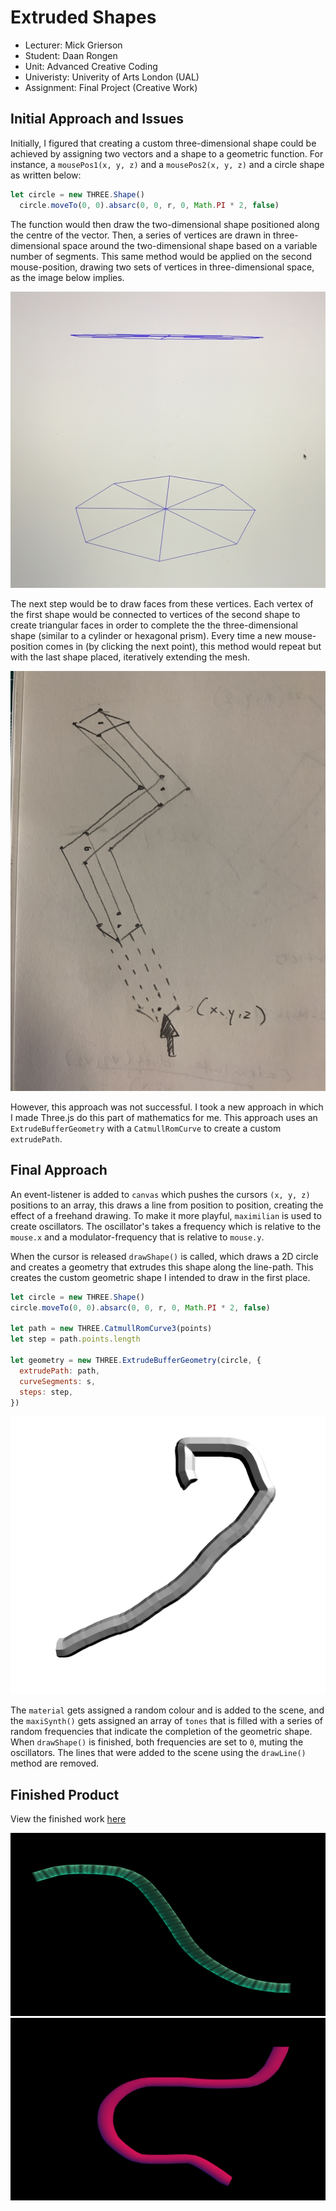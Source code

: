 # Extruded Shapes

- Lecturer: Mick Grierson
- Student: Daan Rongen
- Unit: Advanced Creative Coding
- Univeristy: Univerity of Arts London (UAL)
- Assignment: Final Project (Creative Work)

## Initial Approach and Issues

Initially, I figured that creating a custom three-dimensional shape could be achieved by assigning two vectors and a shape to a geometric function. For instance, a `mousePos1(x, y, z)` and a `mousePos2(x, y, z)` and a circle shape as written below:

```JavaScript
let circle = new THREE.Shape()
  circle.moveTo(0, 0).absarc(0, 0, r, 0, Math.PI * 2, false)

```

The function would then draw the two-dimensional shape positioned along the centre of the vector. Then, a series of vertices are drawn in three-dimensional space around the two-dimensional shape based on a variable number of segments. This same method would be applied on the second mouse-position, drawing two sets of vertices in three-dimensional space, as the image below implies.

![](assets/process-1.jpg)

The next step would be to draw faces from these vertices. Each vertex of the first shape would be connected to vertices of the second shape to create triangular faces in order to complete the the three-dimensional shape (similar to a cylinder or hexagonal prism). Every time a new mouse-position comes in (by clicking the next point), this method would repeat but with the last shape placed, iteratively extending the mesh.

![](assets/sketchbook2.jpeg)

However, this approach was not successful. I took a new approach in which I made Three.js do this part of mathematics for me. This approach uses an `ExtrudeBufferGeometry` with a `CatmullRomCurve` to create a custom `extrudePath`.

## Final Approach

An event-listener is added to `canvas` which pushes the cursors `(x, y, z)` positions to an array, this draws a line from position to position, creating the effect of a freehand drawing. To make it more playful, `maximilian` is used to create oscillators. The oscillator's takes a frequency which is relative to the `mouse.x` and a modulator-frequency that is relative to `mouse.y`.

When the cursor is released `drawShape()` is called, which draws a 2D circle and creates a geometry that extrudes this shape along the line-path. This creates the custom geometric shape I intended to draw in the first place.

```JavaScript
let circle = new THREE.Shape()
circle.moveTo(0, 0).absarc(0, 0, r, 0, Math.PI * 2, false)

let path = new THREE.CatmullRomCurve3(points)
let step = path.points.length

let geometry = new THREE.ExtrudeBufferGeometry(circle, {
  extrudePath: path,
  curveSegments: s,
  steps: step,
})
```

![](assets/process-2.png)

The `material` gets assigned a random colour and is added to the scene, and the `maxiSynth()` gets assigned an array of `tones` that is filled with a series of random frequencies that indicate the completion of the geometric shape. When `drawShape()` is finished, both frequencies are set to `0`, muting the oscillators. The lines that were added to the scene using the `drawLine()` method are removed.

## Finished Product

View the finished work [here](https://daanrongen.github.io/ual-advanced-creative-coding/)

![](assets/final1.png)
![](assets/final2.png)
